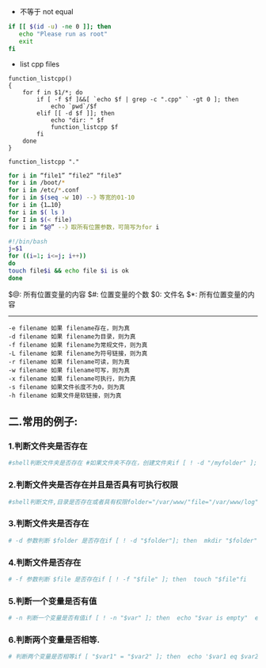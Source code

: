 - 不等于 not equal
```bash
if [[ $(id -u) -ne 0 ]]; then
   echo "Please run as root"
   exit
fi
```


- list cpp files
```shell
function_listcpp()
{
    for f in $1/*; do
        if [ -f $f ]&&[ `echo $f | grep -c ".cpp" ` -gt 0 ]; then
            echo `pwd`/$f
        elif [[ -d $f ]]; then
            echo "dir: " $f
            function_listcpp $f
        fi
    done
}

function_listcpp "."
```

```bash
for i in “file1” “file2” “file3”
for i in /boot/*
for i in /etc/*.conf
for i in $(seq -w 10) --》等宽的01-10
for i in {1…10}
for i in $( ls )
for I in $(< file)
for i in “$@” --》取所有位置参数，可简写为for i 

#!/bin/bash
j=$1
for ((i=1; i<=j; i++))
do
touch file$i && echo file $i is ok
done

```

$@: 所有位置变量的内容
$#: 位置变量的个数
$0: 文件名
$*: 所有位置变量的内容

---

```
-e filename 如果 filename存在，则为真 
-d filename 如果 filename为目录，则为真 
-f filename 如果 filename为常规文件，则为真 
-L filename 如果 filename为符号链接，则为真 
-r filename 如果 filename可读，则为真 
-w filename 如果 filename可写，则为真 
-x filename 如果 filename可执行，则为真 
-s filename 如果文件长度不为0，则为真 
-h filename 如果文件是软链接，则为真
```

## 二.常用的例子:

### 1.判断文件夹是否存在

```bash
#shell判断文件夹是否存在 #如果文件夹不存在，创建文件夹if [ ! -d "/myfolder" ]; then  mkdir /myfolderfi
```

### 2.判断文件夹是否存在并且是否具有可执行权限

```bash
#shell判断文件,目录是否存在或者具有权限folder="/var/www/"file="/var/www/log" # -x 参数判断 $folder 是否存在并且是否具有可执行权限if [ ! -x "$folder"]; then  mkdir "$folder"fi
```

### 3.判断文件夹是否存在

```bash
# -d 参数判断 $folder 是否存在if [ ! -d "$folder"]; then  mkdir "$folder"fi
```

### 4.判断文件是否存在

```bash
# -f 参数判断 $file 是否存在if [ ! -f "$file" ]; then  touch "$file"fi
```

### 5.判断一个变量是否有值

```bash
# -n 判断一个变量是否有值if [ ! -n "$var" ]; then  echo "$var is empty"  exit 0fi
```

### 6.判断两个变量是否相等.

```bash
# 判断两个变量是否相等if [ "$var1" = "$var2" ]; then  echo '$var1 eq $var2'else  echo '$var1 not eq $var2'fi
```